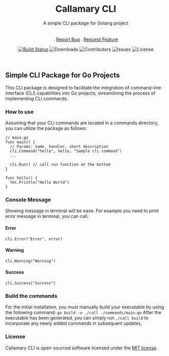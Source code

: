 <h1 align="center">Callamary CLI</h3>
  <p align="center">
    A simple CLI package for Golang project
    <br/>
    <br/>
    <br/>
    .
    <a href="https://github.com/callamary/cli/issues">Report Bug</a>
    .
    <a href="https://github.com/callamary/cli/issues">Request Feature</a>
  </p>
</p>

<p align="center">
  <a href="https://github.com/callamary/cli/actions"><img src="https://github.com/callamary/cli/actions/workflows/go.yml/badge.svg" alt="Build Status"></a>
  <img src="https://img.shields.io/github/downloads/callamary/cli/total?color=dark-blue" alt="Downloads">
  <img src="https://img.shields.io/github/contributors/callamary/cli?color=dark-green" alt="Contributors">
  <img src="https://img.shields.io/github/issues/callamary/cli" alt="Issues">
  <img src="https://img.shields.io/badge/license-MIT-green" alt="License">
</p>


<br />

## Simple CLI Package for Go Projects
This CLI package is designed to facilitate the integration of command-line interface (CLI) capabilities into Go projects, streamlining the process of implementing CLI commands.

### How to use
Assuming that your CLI commands are located in a commands directory, you can utilize the package as follows:
```
// main.go
func main() {
  // Params: name, handler, short description
  cli.Command("hello", hello, "Sample cli command")
  ...

  cli.Run() // call run function at the bottom
}

func hello() {
  fmt.Println("Hello World")
}
```

### Console Message
Showing message in terminal will be ease. For example you need to print error message in terminal, you can call:

#### Error
```cli.Error("Error", error)```

#### Warning
```cli.Warning("Warning")```

#### Success
```cli.Success("Success")```


### Build the commands
For the initial installation, you must manually build your executable by using the following command:
``go build -o ./call ./commands/main.go``
After the executable has been generated, you can simply run ``./call build`` to incorporate any newly added commands in subsequent updates.


### License
Callamary CLI is open-sourced software licensed under the [MIT license](https://opensource.org/licenses/MIT).



